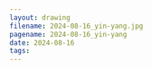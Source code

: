```yaml
---
layout: drawing
filename: 2024-08-16_yin-yang.jpg
pagename: 2024-08-16_yin-yang
date: 2024-08-16
tags:
---
```

